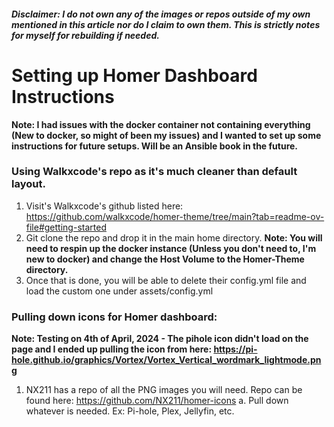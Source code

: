##### Disclaimer: I do not own any of the images or repos outside of my own mentioned in this article nor do I claim to own them. This is strictly notes for myself for rebuilding if needed.

Setting up Homer Dashboard Instructions
=============

**Note: I had issues with the docker container not containing everything (New to docker, so might of been my issues) and I wanted to set up some instructions for future setups. Will be an Ansible book in the future.**

### Using Walkxcode's repo as it's much cleaner than default layout.
  1. Visit's Walkxcode's github listed here: https://github.com/walkxcode/homer-theme/tree/main?tab=readme-ov-file#getting-started
  2. Git clone the repo and drop it in the main home directory. **Note: You will need to respin up the docker instance (Unless you don't need to, I'm new to docker) and change the Host Volume to the Homer-Theme directory.**
  3. Once that is done, you will be able to delete their config.yml file and load the custom one under assets/config.yml

### Pulling down icons for Homer dashboard:
**Note: Testing on 4th of April, 2024 - The pihole icon didn't load on the page and I ended up pulling the icon from here: https://pi-hole.github.io/graphics/Vortex/Vortex_Vertical_wordmark_lightmode.png**
  1. NX211 has a repo of all the PNG images you will need. Repo can be found here: https://github.com/NX211/homer-icons
    a. Pull down whatever is needed. Ex: Pi-hole, Plex, Jellyfin, etc.
